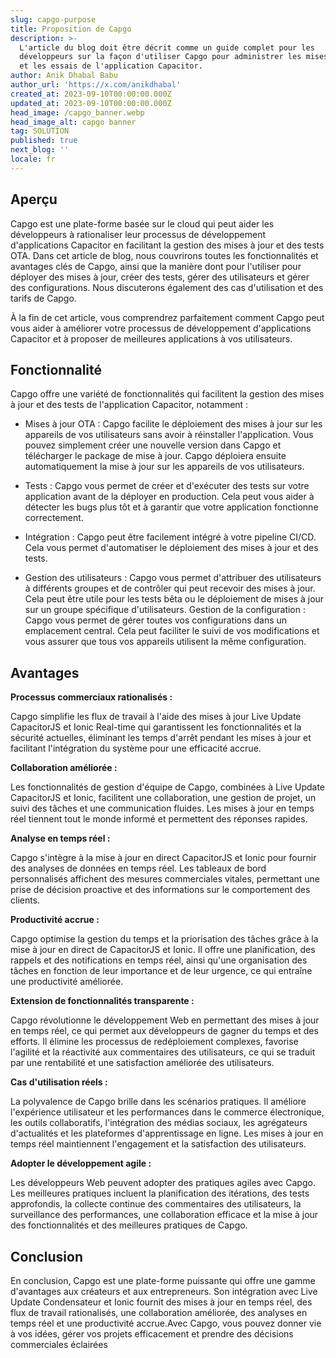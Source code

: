 ```yaml
---
slug: capgo-purpose
title: Proposition de Capgo
description: >-
  L'article du blog doit être décrit comme un guide complet pour les
  développeurs sur la façon d'utiliser Capgo pour administrer les mises à jour
  et les essais de l'application Capacitor.
author: Anik Dhabal Babu
author_url: 'https://x.com/anikdhabal'
created_at: 2023-09-10T00:00:00.000Z
updated_at: 2023-09-10T00:00:00.000Z
head_image: /capgo_banner.webp
head_image_alt: capgo banner
tag: SOLUTION
published: true
next_blog: ''
locale: fr
---
```


## Aperçu

Capgo est une plate-forme basée sur le cloud qui peut aider les développeurs à rationaliser leur processus de développement d'applications Capacitor en facilitant la gestion des mises à jour et des tests OTA. Dans cet article de blog, nous couvrirons toutes les fonctionnalités et avantages clés de Capgo, ainsi que la manière dont pour l'utiliser pour déployer des mises à jour, créer des tests, gérer des utilisateurs et gérer des configurations. Nous discuterons également des cas d'utilisation et des tarifs de Capgo.

À la fin de cet article, vous comprendrez parfaitement comment Capgo peut vous aider à améliorer votre processus de développement d'applications Capacitor et à proposer de meilleures applications à vos utilisateurs.

## Fonctionnalité

Capgo offre une variété de fonctionnalités qui facilitent la gestion des mises à jour et des tests de l'application Capacitor, notamment :

* Mises à jour OTA : Capgo facilite le déploiement des mises à jour sur les appareils de vos utilisateurs sans avoir à réinstaller l'application. Vous pouvez simplement créer une nouvelle version dans Capgo et télécharger le package de mise à jour. Capgo déploiera ensuite automatiquement la mise à jour sur les appareils de vos utilisateurs.

* Tests : Capgo vous permet de créer et d'exécuter des tests sur votre application avant de la déployer en production. Cela peut vous aider à détecter les bugs plus tôt et à garantir que votre application fonctionne correctement.

* Intégration : Capgo peut être facilement intégré à votre pipeline CI/CD. Cela vous permet d'automatiser le déploiement des mises à jour et des tests.

* Gestion des utilisateurs : Capgo vous permet d'attribuer des utilisateurs à différents groupes et de contrôler qui peut recevoir des mises à jour. Cela peut être utile pour les tests bêta ou le déploiement de mises à jour sur un groupe spécifique d'utilisateurs.
Gestion de la configuration : Capgo vous permet de gérer toutes vos configurations dans un emplacement central. Cela peut faciliter le suivi de vos modifications et vous assurer que tous vos appareils utilisent la même configuration.

## Avantages

**Processus commerciaux rationalisés :** 

Capgo simplifie les flux de travail à l'aide des mises à jour Live Update CapacitorJS et Ionic Real-time qui garantissent les fonctionnalités et la sécurité actuelles, éliminant les temps d'arrêt pendant les mises à jour et facilitant l'intégration du système pour une efficacité accrue.

**Collaboration améliorée :** 

Les fonctionnalités de gestion d'équipe de Capgo, combinées à Live Update CapacitorJS et Ionic, facilitent une collaboration, une gestion de projet, un suivi des tâches et une communication fluides. Les mises à jour en temps réel tiennent tout le monde informé et permettent des réponses rapides.

**Analyse en temps réel :** 

Capgo s'intègre à la mise à jour en direct CapacitorJS et Ionic pour fournir des analyses de données en temps réel. Les tableaux de bord personnalisés affichent des mesures commerciales vitales, permettant une prise de décision proactive et des informations sur le comportement des clients.

**Productivité accrue :**

 Capgo optimise la gestion du temps et la priorisation des tâches grâce à la mise à jour en direct de CapacitorJS et Ionic. Il offre une planification, des rappels et des notifications en temps réel, ainsi qu'une organisation des tâches en fonction de leur importance et de leur urgence, ce qui entraîne une productivité améliorée.

 **Extension de fonctionnalités transparente :** 
 
 Capgo révolutionne le développement Web en permettant des mises à jour en temps réel, ce qui permet aux développeurs de gagner du temps et des efforts. Il élimine les processus de redéploiement complexes, favorise l'agilité et la réactivité aux commentaires des utilisateurs, ce qui se traduit par une rentabilité et une satisfaction améliorée des utilisateurs.

 **Cas d'utilisation réels :**
 
  La polyvalence de Capgo brille dans les scénarios pratiques. Il améliore l'expérience utilisateur et les performances dans le commerce électronique, les outils collaboratifs, l'intégration des médias sociaux, les agrégateurs d'actualités et les plateformes d'apprentissage en ligne. Les mises à jour en temps réel maintiennent l'engagement et la satisfaction des utilisateurs.

  **Adopter le développement agile :** 
  
  Les développeurs Web peuvent adopter des pratiques agiles avec Capgo. Les meilleures pratiques incluent la planification des itérations, des tests approfondis, la collecte continue des commentaires des utilisateurs, la surveillance des performances, une collaboration efficace et la mise à jour des fonctionnalités et des meilleures pratiques de Capgo.

## Conclusion

En conclusion, Capgo est une plate-forme puissante qui offre une gamme d'avantages aux créateurs et aux entrepreneurs. Son intégration avec Live Update Condensateur et Ionic fournit des mises à jour en temps réel, des flux de travail rationalisés, une collaboration améliorée, des analyses en temps réel et une productivité accrue.Avec Capgo, vous pouvez donner vie à vos idées, gérer vos projets efficacement et prendre des décisions commerciales éclairées